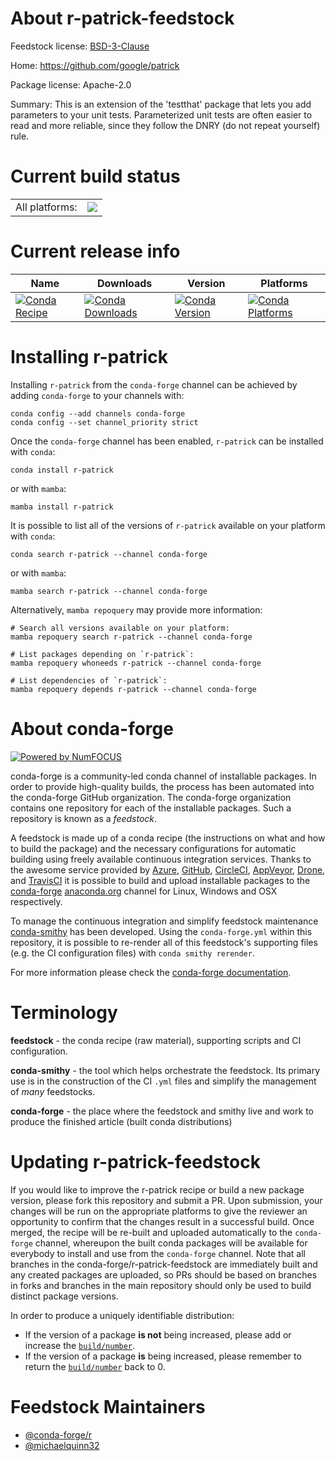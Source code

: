About r-patrick-feedstock
=========================

Feedstock license: [BSD-3-Clause](https://github.com/conda-forge/r-patrick-feedstock/blob/main/LICENSE.txt)

Home: https://github.com/google/patrick

Package license: Apache-2.0

Summary: This is an extension of the 'testthat' package that lets you add parameters to your unit tests. Parameterized unit tests are often easier to read and more reliable, since they follow the DNRY (do not repeat yourself) rule.

Current build status
====================


<table><tr><td>All platforms:</td>
    <td>
      <a href="https://dev.azure.com/conda-forge/feedstock-builds/_build/latest?definitionId=13815&branchName=main">
        <img src="https://dev.azure.com/conda-forge/feedstock-builds/_apis/build/status/r-patrick-feedstock?branchName=main">
      </a>
    </td>
  </tr>
</table>

Current release info
====================

| Name | Downloads | Version | Platforms |
| --- | --- | --- | --- |
| [![Conda Recipe](https://img.shields.io/badge/recipe-r--patrick-green.svg)](https://anaconda.org/conda-forge/r-patrick) | [![Conda Downloads](https://img.shields.io/conda/dn/conda-forge/r-patrick.svg)](https://anaconda.org/conda-forge/r-patrick) | [![Conda Version](https://img.shields.io/conda/vn/conda-forge/r-patrick.svg)](https://anaconda.org/conda-forge/r-patrick) | [![Conda Platforms](https://img.shields.io/conda/pn/conda-forge/r-patrick.svg)](https://anaconda.org/conda-forge/r-patrick) |

Installing r-patrick
====================

Installing `r-patrick` from the `conda-forge` channel can be achieved by adding `conda-forge` to your channels with:

```
conda config --add channels conda-forge
conda config --set channel_priority strict
```

Once the `conda-forge` channel has been enabled, `r-patrick` can be installed with `conda`:

```
conda install r-patrick
```

or with `mamba`:

```
mamba install r-patrick
```

It is possible to list all of the versions of `r-patrick` available on your platform with `conda`:

```
conda search r-patrick --channel conda-forge
```

or with `mamba`:

```
mamba search r-patrick --channel conda-forge
```

Alternatively, `mamba repoquery` may provide more information:

```
# Search all versions available on your platform:
mamba repoquery search r-patrick --channel conda-forge

# List packages depending on `r-patrick`:
mamba repoquery whoneeds r-patrick --channel conda-forge

# List dependencies of `r-patrick`:
mamba repoquery depends r-patrick --channel conda-forge
```


About conda-forge
=================

[![Powered by
NumFOCUS](https://img.shields.io/badge/powered%20by-NumFOCUS-orange.svg?style=flat&colorA=E1523D&colorB=007D8A)](https://numfocus.org)

conda-forge is a community-led conda channel of installable packages.
In order to provide high-quality builds, the process has been automated into the
conda-forge GitHub organization. The conda-forge organization contains one repository
for each of the installable packages. Such a repository is known as a *feedstock*.

A feedstock is made up of a conda recipe (the instructions on what and how to build
the package) and the necessary configurations for automatic building using freely
available continuous integration services. Thanks to the awesome service provided by
[Azure](https://azure.microsoft.com/en-us/services/devops/), [GitHub](https://github.com/),
[CircleCI](https://circleci.com/), [AppVeyor](https://www.appveyor.com/),
[Drone](https://cloud.drone.io/welcome), and [TravisCI](https://travis-ci.com/)
it is possible to build and upload installable packages to the
[conda-forge](https://anaconda.org/conda-forge) [anaconda.org](https://anaconda.org/)
channel for Linux, Windows and OSX respectively.

To manage the continuous integration and simplify feedstock maintenance
[conda-smithy](https://github.com/conda-forge/conda-smithy) has been developed.
Using the ``conda-forge.yml`` within this repository, it is possible to re-render all of
this feedstock's supporting files (e.g. the CI configuration files) with ``conda smithy rerender``.

For more information please check the [conda-forge documentation](https://conda-forge.org/docs/).

Terminology
===========

**feedstock** - the conda recipe (raw material), supporting scripts and CI configuration.

**conda-smithy** - the tool which helps orchestrate the feedstock.
                   Its primary use is in the construction of the CI ``.yml`` files
                   and simplify the management of *many* feedstocks.

**conda-forge** - the place where the feedstock and smithy live and work to
                  produce the finished article (built conda distributions)


Updating r-patrick-feedstock
============================

If you would like to improve the r-patrick recipe or build a new
package version, please fork this repository and submit a PR. Upon submission,
your changes will be run on the appropriate platforms to give the reviewer an
opportunity to confirm that the changes result in a successful build. Once
merged, the recipe will be re-built and uploaded automatically to the
`conda-forge` channel, whereupon the built conda packages will be available for
everybody to install and use from the `conda-forge` channel.
Note that all branches in the conda-forge/r-patrick-feedstock are
immediately built and any created packages are uploaded, so PRs should be based
on branches in forks and branches in the main repository should only be used to
build distinct package versions.

In order to produce a uniquely identifiable distribution:
 * If the version of a package **is not** being increased, please add or increase
   the [``build/number``](https://docs.conda.io/projects/conda-build/en/latest/resources/define-metadata.html#build-number-and-string).
 * If the version of a package **is** being increased, please remember to return
   the [``build/number``](https://docs.conda.io/projects/conda-build/en/latest/resources/define-metadata.html#build-number-and-string)
   back to 0.

Feedstock Maintainers
=====================

* [@conda-forge/r](https://github.com/orgs/conda-forge/teams/r/)
* [@michaelquinn32](https://github.com/michaelquinn32/)

